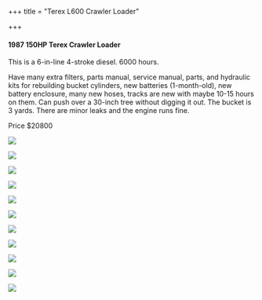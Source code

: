 +++
title = "Terex L600 Crawler Loader"

+++
#### 1987 150HP Terex Crawler Loader

This is a 6-in-line 4-stroke diesel. 6000 hours.

Have many extra filters, parts manual, service manual, parts, and hydraulic kits for rebuilding bucket cylinders, new batteries (1-month-old), new battery enclosure, many new hoses, tracks are new with maybe 10-15 hours on them. Can push over a 30-inch tree without digging it out.  The bucket is 3 yards.  There are minor leaks and the engine runs fine.

Price $20800

![](https://res.cloudinary.com/dy3wlzuye/image/upload/v1664752235/20220901_131507_wh20oe.jpg)

![](https://res.cloudinary.com/dy3wlzuye/image/upload/v1664752235/20220901_131507_wh20oe.jpg)

![](https://res.cloudinary.com/dy3wlzuye/image/upload/v1664752502/20220901_131552_luprfi.jpg)

![](https://res.cloudinary.com/dy3wlzuye/image/upload/v1664752637/20220901_131611_uhwnpt.jpg)

![](https://res.cloudinary.com/dy3wlzuye/image/upload/v1664752816/20220901_131627_rxdqe1.jpg)

![](https://res.cloudinary.com/dy3wlzuye/image/upload/v1664752864/20220901_131653_hcgjaa.jpg)

![](https://res.cloudinary.com/dy3wlzuye/image/upload/v1664752938/20220901_131711_bcfhaw.jpg)

![](https://res.cloudinary.com/dy3wlzuye/image/upload/v1664753054/20220901_132459_r3jfrc.jpg)

![](https://res.cloudinary.com/dy3wlzuye/image/upload/v1664753118/20220901_132122_lw1nm9.jpg)

![](https://res.cloudinary.com/dy3wlzuye/image/upload/v1664753164/20220901_132517_udu661.jpg)

![](https://res.cloudinary.com/dy3wlzuye/image/upload/v1664753218/20220901_132207_yycpym.jpg)